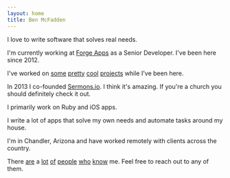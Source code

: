 ```yaml
---
layout: home
title: Ben McFadden
---
```



I love to write software that solves real needs.

I'm currently working at [Forge Apps](http://forgeapps.com) as a Senior Developer. I've been here since 2012.

I've worked on [some](http://theworshipinitiative.com) [pretty](https://itunes.apple.com/us/app/john-piper-daily-devotional/id553049864?mt=8) [cool](http://lightstock.com) [projects](https://itunes.apple.com/us/app/ask-pastor-john/id606284215?mt=8) while I've been here.

In 2013 I co-founded [Sermons.io](https://sermons.io/?utm_source=benmcfaddenio&utm_medium=link&utm_campaign=product_link). I think it's amazing. If you're a church you should definitely check it out.

I primarily work on Ruby and iOS apps.

I write a lot of apps that solve my own needs and automate tasks around my house.

I'm in Chandler, Arizona and have worked remotely with clients across the country.

There [are](http://twitter.com/jonathanrbailey)
a [lot](http://twitter.com/kvangork)
[of](http://twitter.com/mcphat)
[people](http://twitter.com/joshdavidbailey)
[who](http://twitter.com/davidryount)
[know](http://twitter.com/gordykeene)
me.
Feel free to reach out to any of them.
